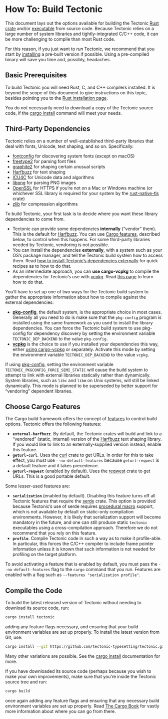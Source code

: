 # How To: Build Tectonic

This document lays out the options available for building the Tectonic [Rust
crate][rust-crate] and/or [executable] from source code. Because Tectonic relies
on a large number of system libraries and tightly-integrated C/C++ code, it can
be more challenging to compile than most Rust code.

[rust-crate]: https://doc.rust-lang.org/rust-by-example/crates.html
[executable]: https://en.wikipedia.org/wiki/Executable

For this reason, if you just want to *run* Tectonic, we recommend that you start
by [installing][install] a pre-built version if possible. Using a pre-compiled
binary will save you time and, possibly, headaches.

[install]: ../installation/index.md


## Basic Prerequisites

To build Tectonic you will need Rust, C, and C++ compilers installed. It is
beyond the scope of this document to give instructions on this topic, besides
pointing you to the [Rust installation
page](https://www.rust-lang.org/tools/install).

You do *not* necessarily need to download a copy of the Tectonic source code, if
the [cargo install] command will meet your needs.

[cargo install]: https://doc.rust-lang.org/cargo/commands/cargo-install.html


## Third-Party Dependencies

Tectonic relies on a number of well-established third-party libraries that deal
with fonts, Unicode, text shaping, and so on. Specifically:

- [fontconfig](https://fontconfig.org/) for discovering system fonts (except on
  macOS)
- [freetype2](https://www.freetype.org/) for parsing font files
- [graphite2](https://graphite.sil.org/) for shaping certain unusual scripts
- [Harfbuzz](https://harfbuzz.github.io/) for text shaping
- [ICU4C](http://site.icu-project.org/home) for Unicode data and algorithms
- [libpng](http://www.libpng.org/) for parsing PNG images
- [OpenSSL](https://www.openssl.org/) for HTTPS if you’re not on a Mac or
  Windows machine (or whichever SSL library is required for your system by the
  [rust-native-tls] crate)
- [zlib](https://zlib.net/) for compression algorithms

[Harfbuzz]: https://harfbuzz.github.io/
[rust-native-tls]: https://github.com/sfackler/rust-native-tls/#readme

To build Tectonic, your first task is to decide where you want these library
dependencies to come from.

- Tectonic can provide some dependencies **internally** (“vendor” them). This is
  the default for [Harfbuzz]. You can use [Cargo features][cargo-features],
  described below, to control when this happens. For some third-party libraries
  needed by Tectonic, vendoring is not possible.
- You can install the dependencies **externally**, with a system such as your
  OS’s package manager, and tell the Tectonic build system how to access them.
  Read [how to install Tectonic’s dependencies externally][external-dep-install]
  for quick recipes as to how to do that.
- As an intermediate approach, you can **use cargo-vcpkg** to compile the
  dependencies for Tectonic’s use with [vcpkg]. Read [this
  page][cargo-vcpkg-dep-install] to learn how to do that.

[external-dep-install]: ./external-dep-install.md
[vcpkg]: https://vcpkg.readthedocs.io
[cargo-vcpkg-dep-install]: ./cargo-vcpkg-dep-install.md

You’ll have to set up one of two ways for the Tectonic build system to gather
the appropriate information about how to compile against the external
dependencies:

- **[pkg-config]**, the default system, is the appropriate choice in most cases.
  Generally all you need to do is make sure that the `pkg-config` program is
  installed using the same framework as you used to install the library
  dependencies. You can force the Tectonic build system to use pkg-config for
  dependency discovery by setting the environment variable
  `TECTONIC_DEP_BACKEND` to the value `pkg-config`.
- **[vcpkg]** is the choice to use if you installed your dependencies this way,
  either [using cargo-vcpkg][cargo-vcpkg-dep-install] or separately. Activate
  this mode by setting the environment variable `TECTONIC_DEP_BACKEND` to the
  value `vcpkg`.

[pkg-config]: https://www.freedesktop.org/wiki/Software/pkg-config/

If using [pkg-config], setting the environment variable
`TECTONIC_PKGCONFIG_FORCE_SEMI_STATIC` will cause the build system to attempt to
link with external libraries statically rather than dynamically. System
libraries, such as `libc` and `libm` on Unix systems, will still be linked
dynamically. This mode is planned to be superseded by better support for
“vendoring” dependent libraries.


## Choose Cargo Features

The Cargo build framework offers the concept of [features][cargo-features] to
control build options. Tectonic offers the following features:

[cargo-features]: https://doc.rust-lang.org/cargo/reference/features.html

- **`external-harfbuzz`**. By default, the Tectonic crates will build and link
  to a “vendored” (static, internal) version of the [Harfbuzz] text shaping
  library. If you would like to link to an externally-supplied version instead,
  enable this feature.
- **`geturl-curl`**. Uses the [curl] crate to get URLs. In order for this to
  take effect, you must use `--no-default-features` because `geturl-reqwest` is
  a default feature and it takes precedence.
- **`geturl-reqwest`** (enabled by default). Uses the [reqwest] crate to get
  URLs. This is a good portable default.

[curl]: https://docs.rs/curl/
[reqwest]: https://docs.rs/reqwest/

Some lesser-used features are:

- **`serialization`** (enabled by default). Disabling this feature turns off all
  Tectonic features that require the [serde] crate. This option is provided
  because Tectonic’s use of serde requires [procedural macro][proc-macro]
  support, which is not available by default on static-only compilation
  environments. However, it is likely that serialization support will become
  mandatory in the future, and one can still produce static `tectonic`
  executables using a cross-compilation approach. Therefore we do not recommend
  that you rely on this feature.
- **`profile`**. Compile Tectonic code in such a way as to make it profile-able.
  In particular, this forces the C/C++ compiler to include frame pointer
  information unless it is known that such information is not needed for
  profiling on the target platform.

[serde]: https://crates.io/crates/serde
[proc-macro]: https://doc.rust-lang.org/reference/procedural-macros.html

To avoid activating a feature that is enabled by default, you must pass the
`--no-default-features` flag to the `cargo` command that you run. Features are
enabled with a flag such as `--features "serialization profile"`.


## Compile the Code

To build the latest released version of Tectonic without needing to download its
source code, run:

```sh
cargo install tectonic
```

adding any feature flags necessary, and ensuring that your build environment
variables are set up properly. To install the latest version from Git, use:

```sh
cargo install --git https://github.com/tectonic-typesetting/tectonic.git
```

Many other variations are possible. See the [cargo install] documentation for
more.

If you have downloaded its source code (perhaps because you wish to make your
own improvements), make sure that you’re inside the Tectonic source tree and run:

```sh
cargo build
```

once again adding any feature flags and ensuring that any necessary build
environment variables are set up properly. Read [The Cargo Book][cargo-book] for
vastly more information about where you can go from there.

[cargo-book]: https://doc.rust-lang.org/cargo/index.html

